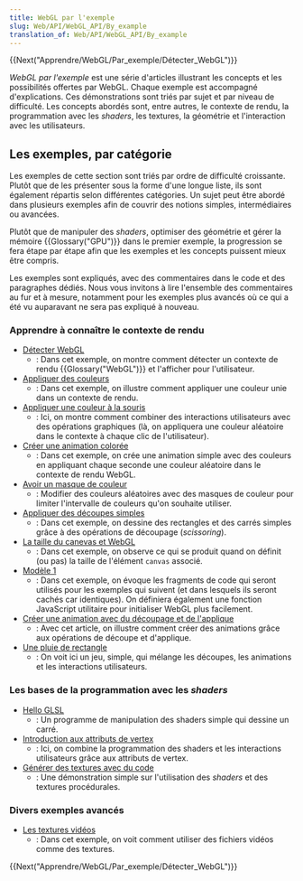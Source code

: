 ```yaml
---
title: WebGL par l'exemple
slug: Web/API/WebGL_API/By_example
translation_of: Web/API/WebGL_API/By_example
---
```


{{Next("Apprendre/WebGL/Par_exemple/Détecter_WebGL")}}

_WebGL par l'exemple_ est une série d'articles illustrant les concepts et les possibilités offertes par WebGL. Chaque exemple est accompagné d'explications. Ces démonstrations sont triés par sujet et par niveau de difficulté. Les concepts abordés sont, entre autres, le contexte de rendu, la programmation avec les _shaders_, les textures, la géométrie et l'interaction avec les utilisateurs.

## Les exemples, par catégorie

Les exemples de cette section sont triés par ordre de difficulté croissante. Plutôt que de les présenter sous la forme d'une longue liste, ils sont également répartis selon différentes catégories. Un sujet peut être abordé dans plusieurs exemples afin de couvrir des notions simples, intermédiaires ou avancées.

Plutôt que de manipuler des _shaders_, optimiser des géométrie et gérer la mémoire {{Glossary("GPU")}} dans le premier exemple, la progression se fera étape par étape afin que les exemples et les concepts puissent mieux être compris.

Les exemples sont expliqués, avec des commentaires dans le code et des paragraphes dédiés. Nous vous invitons à lire l'ensemble des commentaires au fur et à mesure, notamment pour les exemples plus avancés où ce qui a été vu auparavant ne sera pas expliqué à nouveau.

### Apprendre à connaître le contexte de rendu

- [Détecter WebGL](/fr/docs/Apprendre/WebGL/Par_exemple/Détecter_WebGL)
  - : Dans cet exemple, on montre comment détecter un contexte de rendu {{Glossary("WebGL")}} et l'afficher pour l'utilisateur.
- [Appliquer des couleurs](/fr/docs/Apprendre/WebGL/Par_exemple/Appliquer_des_couleurs)
  - : Dans cet exemple, on illustre comment appliquer une couleur unie dans un contexte de rendu.
- [Appliquer une couleur à la souris](/fr/docs/Apprendre/WebGL/Par_exemple/Appliquer_une_couleur_à_la_souris)
  - : Ici, on montre comment combiner des interactions utilisateurs avec des opérations graphiques (là, on appliquera une couleur aléatoire dans le contexte à chaque clic de l'utilisateur).
- [Créer une animation colorée](/fr/docs/Apprendre/WebGL/Par_exemple/Créer_une_animation_colorée)
  - : Dans cet exemple, on crée une animation simple avec des couleurs en appliquant chaque seconde une couleur aléatoire dans le contexte de rendu WebGL.
- [Avoir un masque de couleur](/fr/docs/Apprendre/WebGL/Par_exemple/Masque_de_couleur)
  - : Modifier des couleurs aléatoires avec des masques de couleur pour limiter l'intervalle de couleurs qu'on souhaite utiliser.
- [Appliquer des découpes simples](/fr/docs/Apprendre/WebGL/Par_exemple/Appliquer_des_découpes_simples)
  - : Dans cet exemple, on dessine des rectangles et des carrés simples grâce à des opérations de découpage (_scissoring_).
- [La taille du canevas et WebGL](/fr/docs/Apprendre/WebGL/Par_exemple/Tailles_de_canvas_et_WebGL)
  - : Dans cet exemple, on observe ce qui se produit quand on définit (ou pas) la taille de l'élément `canvas` associé.
- [Modèle 1](/fr/docs/Apprendre/WebGL/Par_exemple/Modèle_1)
  - : Dans cet exemple, on évoque les fragments de code qui seront utilisés pour les exemples qui suivent (et dans lesquels ils seront cachés car identiques). On définiera également une fonction JavaScript utilitaire pour initialiser WebGL plus facilement.
- [Créer une animation avec du découpage et de l'applique](/fr/docs/Apprendre/WebGL/Par_exemple/Créer_une_animation_avec_découpe_et_applique)
  - : Avec cet article, on illustre comment créer des animations grâce aux opérations de découpe et d'applique.
- [Une pluie de rectangle](/fr/docs/Apprendre/WebGL/Par_exemple/Une_pluie_de_rectangle)
  - : On voit ici un jeu, simple, qui mélange les découpes, les animations et les interactions utilisateurs.

### Les bases de la programmation avec les _shaders_

- [Hello GLSL](/fr/docs/Apprendre/WebGL/Par_exemple/Hello_GLSL)
  - : Un programme de manipulation des shaders simple qui dessine un carré.
- [Introduction aux attributs de vertex](/fr/docs/Apprendre/WebGL/Par_exemple/Introduction_aux_attributs_vertex)
  - : Ici, on combine la programmation des shaders et les interactions utilisateurs grâce aux attributs de vertex.
- [Générer des textures avec du code](/fr/docs/Apprendre/WebGL/Par_exemple/Générer_des_textures_avec_du_code)
  - : Une démonstration simple sur l'utilisation des _shaders_ et des textures procédurales.

### Divers exemples avancés

- [Les textures vidéos](/fr/docs/Apprendre/WebGL/Par_exemple/Les_textures_vidéos)
  - : Dans cet exemple, on voit comment utiliser des fichiers vidéos comme des textures.

{{Next("Apprendre/WebGL/Par_exemple/Détecter_WebGL")}}
